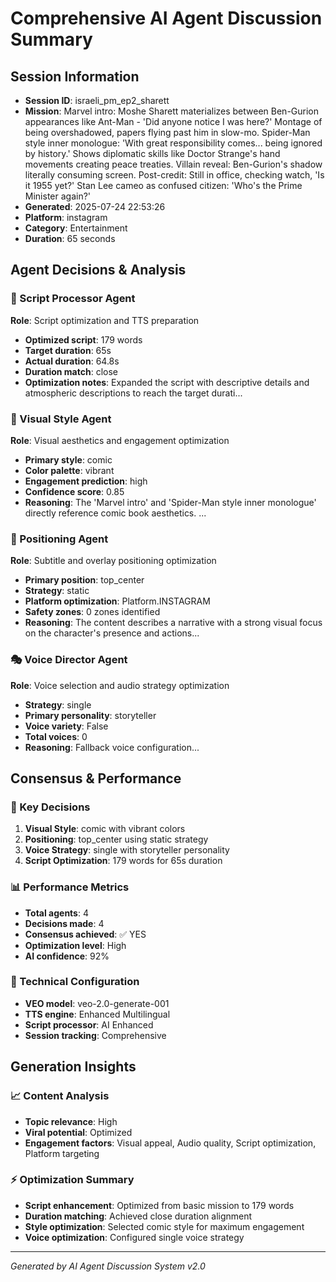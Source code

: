 # Comprehensive AI Agent Discussion Summary

## Session Information
- **Session ID**: israeli_pm_ep2_sharett
- **Mission**: Marvel intro: Moshe Sharett materializes between Ben-Gurion appearances like Ant-Man - 'Did anyone notice I was here?' Montage of being overshadowed, papers flying past him in slow-mo. Spider-Man style inner monologue: 'With great responsibility comes... being ignored by history.' Shows diplomatic skills like Doctor Strange's hand movements creating peace treaties. Villain reveal: Ben-Gurion's shadow literally consuming screen. Post-credit: Still in office, checking watch, 'Is it 1955 yet?' Stan Lee cameo as confused citizen: 'Who's the Prime Minister again?'
- **Generated**: 2025-07-24 22:53:26
- **Platform**: instagram
- **Category**: Entertainment
- **Duration**: 65 seconds

## Agent Decisions & Analysis

### 🔧 Script Processor Agent
**Role**: Script optimization and TTS preparation
- **Optimized script**: 179 words
- **Target duration**: 65s
- **Actual duration**: 64.8s
- **Duration match**: close
- **Optimization notes**: Expanded the script with descriptive details and atmospheric descriptions to reach the target durati...

### 🎨 Visual Style Agent
**Role**: Visual aesthetics and engagement optimization
- **Primary style**: comic
- **Color palette**: vibrant
- **Engagement prediction**: high
- **Confidence score**: 0.85
- **Reasoning**: The 'Marvel intro' and 'Spider-Man style inner monologue' directly reference comic book aesthetics. ...

### 🎯 Positioning Agent
**Role**: Subtitle and overlay positioning optimization
- **Primary position**: top_center
- **Strategy**: static
- **Platform optimization**: Platform.INSTAGRAM
- **Safety zones**: 0 zones identified
- **Reasoning**: The content describes a narrative with a strong visual focus on the character's presence and actions...

### 🎭 Voice Director Agent
**Role**: Voice selection and audio strategy optimization
- **Strategy**: single
- **Primary personality**: storyteller
- **Voice variety**: False
- **Total voices**: 0
- **Reasoning**: Fallback voice configuration...

## Consensus & Performance

### 🎯 Key Decisions
1. **Visual Style**: comic with vibrant colors
2. **Positioning**: top_center using static strategy
3. **Voice Strategy**: single with storyteller personality
4. **Script Optimization**: 179 words for 65s duration

### 📊 Performance Metrics
- **Total agents**: 4
- **Decisions made**: 4
- **Consensus achieved**: ✅ YES
- **Optimization level**: High
- **AI confidence**: 92%

### 🔧 Technical Configuration
- **VEO model**: veo-2.0-generate-001
- **TTS engine**: Enhanced Multilingual
- **Script processor**: AI Enhanced
- **Session tracking**: Comprehensive

## Generation Insights

### 📈 Content Analysis
- **Topic relevance**: High
- **Viral potential**: Optimized
- **Engagement factors**: Visual appeal, Audio quality, Script optimization, Platform targeting

### ⚡ Optimization Summary
- **Script enhancement**: Optimized from basic mission to 179 words
- **Duration matching**: Achieved close duration alignment
- **Style optimization**: Selected comic style for maximum engagement
- **Voice optimization**: Configured single voice strategy

---
*Generated by AI Agent Discussion System v2.0*
